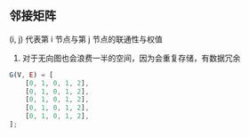 ## 邻接矩阵

(i, j) 代表第 i 节点与第 j 节点的联通性与权值

1. 对于无向图也会浪费一半的空间，因为会重复存储，有数据冗余

```ts
G(V, E) = [
	[0, 1, 0, 1, 2],
	[0, 1, 0, 1, 2],
	[0, 1, 0, 1, 2],
	[0, 1, 0, 1, 2],
	[0, 1, 0, 1, 2],
];
```
